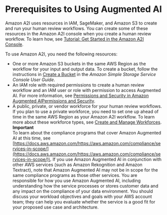 # Prerequisites to Using Augmented AI<a name="a2i-getting-started-prerequisites"></a>

Amazon A2I uses resources in IAM, SageMaker, and Amazon S3 to create and run your human review workflows\. You can create some of these resources in the Amazon A2I console when you create a human review workflow\. To learn how, see [Tutorial: Get Started in the Amazon A2I Console](a2i-get-started-console.md)\.

To use Amazon A2I, you need the following resources:
+ One or more Amazon S3 buckets in the same AWS Region as the workflow for your input and output data\. To create a bucket, follow the instructions in [ Create a Bucket](https://docs.aws.amazon.com/AmazonS3/latest/user-guide/create-bucket.html) in the *Amazon Simple Storage Service Console User Guide*\. 
+ An IAM role with required permissions to create a human review workflow and an IAM user or role with permission to access Augmented AI\. For more information, see [Permissions and Security in Amazon Augmented AIPermissions and Security](a2i-permissions-security.md)\.
+ A public, private, or vendor workforce for your human review workflows\. If you plan to use a private workforce, you need to set one up ahead of time in the same AWS Region as your Amazon A2I workflow\. To learn more about these workforce types, see [Create and Manage Workforces](sms-workforce-management.md)\.
**Important**  
To learn about the compliance programs that cover Amazon Augmented AI at this time, see [https://docs.aws.amazon.com/https://aws.amazon.com/compliance/services-in-scope/](https://docs.aws.amazon.com/https://aws.amazon.com/compliance/services-in-scope/)\. If you use Amazon Augmented AI in conjunction with other AWS services \(such as Amazon Rekognition and Amazon Textract\), note that Amazon Augmented AI may not be in scope for the same compliance programs as those other services\. You are responsible for how you use Amazon Augmented AI, including understanding how the service processes or stores customer data and any impact on the compliance of your data environment\. You should discuss your workload objectives and goals with your AWS account team; they can help you evaluate whether the service is a good fit for your proposed use case and architecture\.